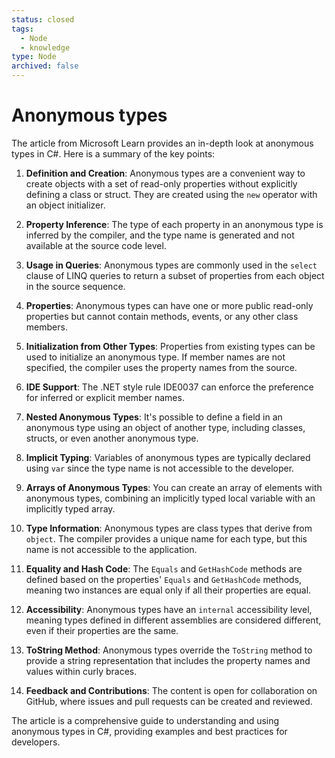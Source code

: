 ```yaml
---
status: closed
tags:
  - Node
  - knowledge
type: Node
archived: false
---
```


# Anonymous types

The article from Microsoft Learn provides an in-depth look at anonymous types in C#. Here is a summary of the key points:

1. **Definition and Creation**: Anonymous types are a convenient way to create objects with a set of read-only properties without explicitly defining a class or struct. They are created using the `new` operator with an object initializer.

2. **Property Inference**: The type of each property in an anonymous type is inferred by the compiler, and the type name is generated and not available at the source code level.

3. **Usage in Queries**: Anonymous types are commonly used in the `select` clause of LINQ queries to return a subset of properties from each object in the source sequence.

4. **Properties**: Anonymous types can have one or more public read-only properties but cannot contain methods, events, or any other class members.

5. **Initialization from Other Types**: Properties from existing types can be used to initialize an anonymous type. If member names are not specified, the compiler uses the property names from the source.

6. **IDE Support**: The .NET style rule IDE0037 can enforce the preference for inferred or explicit member names.

7. **Nested Anonymous Types**: It's possible to define a field in an anonymous type using an object of another type, including classes, structs, or even another anonymous type.

8. **Implicit Typing**: Variables of anonymous types are typically declared using `var` since the type name is not accessible to the developer.

9. **Arrays of Anonymous Types**: You can create an array of elements with anonymous types, combining an implicitly typed local variable with an implicitly typed array.

10. **Type Information**: Anonymous types are class types that derive from `object`. The compiler provides a unique name for each type, but this name is not accessible to the application.

11. **Equality and Hash Code**: The `Equals` and `GetHashCode` methods are defined based on the properties' `Equals` and `GetHashCode` methods, meaning two instances are equal only if all their properties are equal.

12. **Accessibility**: Anonymous types have an `internal` accessibility level, meaning types defined in different assemblies are considered different, even if their properties are the same.

13. **ToString Method**: Anonymous types override the `ToString` method to provide a string representation that includes the property names and values within curly braces.

14. **Feedback and Contributions**: The content is open for collaboration on GitHub, where issues and pull requests can be created and reviewed.

The article is a comprehensive guide to understanding and using anonymous types in C#, providing examples and best practices for developers.
